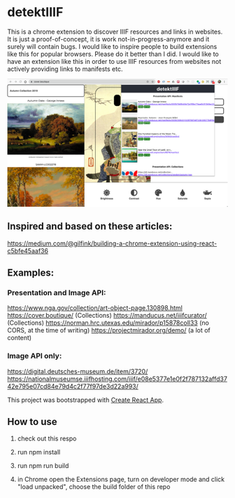 # detektIIIF

This is a chrome extension to discover IIIF resources and links in websites. It is just a proof-of-concept, it is work not-in-progress-anymore and it surely will contain bugs. I would like to inspire people to build extensions like this for popular browsers. Please do it better than I did. I would like to have an extension like this in order to use IIIF resources from websites not actively providing links to manifests etc.

![Screenshot](detektiiif.png)



## Inspired and based on these articles:
https://medium.com/@gilfink/building-a-chrome-extension-using-react-c5bfe45aaf36

## Examples:

### Presentation and Image API:
https://www.nga.gov/collection/art-object-page.130898.html
https://cover.boutique/ (Collections)
https://manducus.net/iiifcurator/ (Collections)
https://norman.hrc.utexas.edu/mirador/p15878coll33 (no CORS, at the time of writing)
https://projectmirador.org/demo/ (a lot of content)

### Image API only:
https://digital.deutsches-museum.de/item/3720/
https://nationalmuseumse.iiifhosting.com/iiif/e08e5377e1e0f2f787132affd3742e795e07cd84e79d4c2f77f97de3d22a993/

This project was bootstrapped with [Create React App](https://github.com/facebook/create-react-app).

## How to use

1. check out this respo

2. run npm install

3. run npm run build

4. in Chrome open the Extensions page, turn on developer mode and click "load unpacked", choose the build folder of this repo
